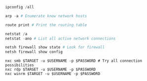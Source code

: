 ```powershell
ipconfig /all
```

```powershell
arp -a # Enumerate know network hosts
```

```powershell
route print # Print the routing table
```

```powershell
netstat /a
netstat -ano # List all active network connections
```

```powershell
netsh firewall show state # Look for firewall
netsh firewall show config
```

```shell
nxc smb $TARGET -u $USERNAME -p $PASSWORD # Try all connection possibilities
nxc rdp $TARGET -u $USERNAME -p $PASSWORD
nxc winrm $TARGET -u $USERNAME -p $PASSWORD
```
